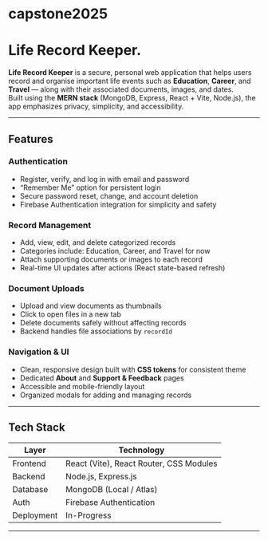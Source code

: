 # capstone2025

# Life Record Keeper.

**Life Record Keeper** is a secure, personal web application that helps users record and organise important life events such as **Education**, **Career**, and **Travel** — along with their associated documents, images, and dates.  
Built using the **MERN stack** (MongoDB, Express, React + Vite, Node.js), the app emphasizes privacy, simplicity, and accessibility.

---

## Features

### Authentication
- Register, verify, and log in with email and password  
- “Remember Me” option for persistent login  
- Secure password reset, change, and account deletion  
- Firebase Authentication integration for simplicity and safety

### Record Management
- Add, view, edit, and delete categorized records  
- Categories include: Education, Career, and Travel for now
- Attach supporting documents or images to each record  
- Real-time UI updates after actions (React state-based refresh)

### Document Uploads
- Upload and view documents as thumbnails  
- Click to open files in a new tab  
- Delete documents safely without affecting records  
- Backend handles file associations by `recordId`

### Navigation & UI
- Clean, responsive design built with **CSS tokens** for consistent theme  
- Dedicated **About** and **Support & Feedback** pages  
- Accessible and mobile-friendly layout  
- Organized modals for adding and managing records

---

## Tech Stack

| Layer | Technology |
|-------|-------------|
| Frontend | React (Vite), React Router, CSS Modules |
| Backend | Node.js, Express.js |
| Database | MongoDB (Local / Atlas) |
| Auth | Firebase Authentication |
| Deployment | In-Progress |

---



